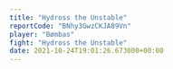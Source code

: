 ```yaml
---
title: "Hydross the Unstable"
reportCode: "BNhy3GwzCKJA89Vn"
player: "Bømbas"
fight: "Hydross the Unstable"
date: 2021-10-24T19:01:26.673000+00:00
---
```

